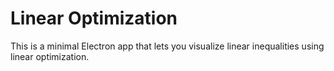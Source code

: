 # Linear Optimization

This is a minimal Electron app that lets you visualize linear inequalities using linear optimization.
